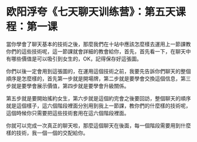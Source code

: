 # 欧阳浮夸《七天聊天训练营》：第五天课程：第一课

當你學會了聊天基本的技術之後，那麼我們在十站中應該怎麼樣去運用上一節課教你們的這些技術呢，這一節課就會詳細的教會給你，首先，首先看一下，在聊天中有哪些價值是可以吸引到女生的，OK，記得保存好這張圖。

你們以後一定會用到這張圖的，在運用這個技術之前，我要先告訴你們聊天的整個順序是怎麼樣的，首先第一步就是開場牌，第二步就是要學會交換這個信息，第三步就是要學會展示價值，第四步就是要學會升級關係。

第五步就是要開始搖約女生，第六步就是這個約完會之後要回訪，整個聊天的順序就是這個樣子，這六個階段裡面分別用到我上一節課，教你們的什麼樣的技術呢，這個時候你只需要把這些技術套用在這六個階段裡面。

你就可以完成一次真正的聊天啦，那麼這個聊天在後面，每一個階段需要用到什麼樣的技術，我一個一個的交配給你。